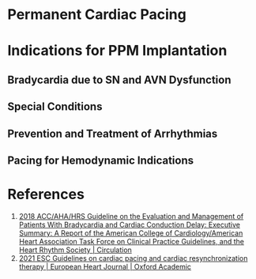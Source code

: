 # Permanent Cardiac Pacing

# Indications for PPM Implantation
## Bradycardia due to SN and AVN Dysfunction

## Special Conditions

## Prevention and Treatment of Arrhythmias

## Pacing for Hemodynamic Indications

# References
1. [2018 ACC/AHA/HRS Guideline on the Evaluation and Management of Patients With Bradycardia and Cardiac Conduction Delay: Executive Summary: A Report of the American College of Cardiology/American Heart Association Task Force on Clinical Practice Guidelines, and the Heart Rhythm Society | Circulation](https://www.ahajournals.org/doi/10.1161/CIR.0000000000000627)
2. [2021 ESC Guidelines on cardiac pacing and cardiac resynchronization therapy | European Heart Journal | Oxford Academic](https://academic.oup.com/eurheartj/article/42/35/3427/6358547)
